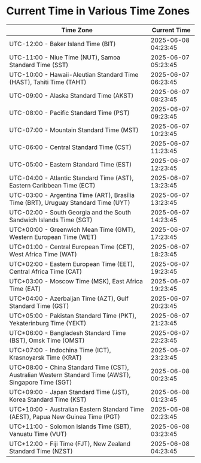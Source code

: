 # Current Time in Various Time Zones

| Time Zone | Current Time |
|-----------|--------------|
| UTC-12:00 - Baker Island Time (BIT) | 2025-06-08 04:23:45 |
| UTC-11:00 - Niue Time (NUT), Samoa Standard Time (SST) | 2025-06-07 05:23:45 |
| UTC-10:00 - Hawaii-Aleutian Standard Time (HAST), Tahiti Time (TAHT) | 2025-06-07 06:23:45 |
| UTC-09:00 - Alaska Standard Time (AKST) | 2025-06-07 08:23:45 |
| UTC-08:00 - Pacific Standard Time (PST) | 2025-06-07 09:23:45 |
| UTC-07:00 - Mountain Standard Time (MST) | 2025-06-07 10:23:45 |
| UTC-06:00 - Central Standard Time (CST) | 2025-06-07 11:23:45 |
| UTC-05:00 - Eastern Standard Time (EST) | 2025-06-07 12:23:45 |
| UTC-04:00 - Atlantic Standard Time (AST), Eastern Caribbean Time (ECT) | 2025-06-07 13:23:45 |
| UTC-03:00 - Argentina Time (ART), Brasília Time (BRT), Uruguay Standard Time (UYT) | 2025-06-07 13:23:45 |
| UTC-02:00 - South Georgia and the South Sandwich Islands Time (SGT) | 2025-06-07 14:23:45 |
| UTC±00:00 - Greenwich Mean Time (GMT), Western European Time (WET) | 2025-06-07 17:23:45 |
| UTC+01:00 - Central European Time (CET), West Africa Time (WAT) | 2025-06-07 18:23:45 |
| UTC+02:00 - Eastern European Time (EET), Central Africa Time (CAT) | 2025-06-07 19:23:45 |
| UTC+03:00 - Moscow Time (MSK), East Africa Time (EAT) | 2025-06-07 19:23:45 |
| UTC+04:00 - Azerbaijan Time (AZT), Gulf Standard Time (GST) | 2025-06-07 20:23:45 |
| UTC+05:00 - Pakistan Standard Time (PKT), Yekaterinburg Time (YEKT) | 2025-06-07 21:23:45 |
| UTC+06:00 - Bangladesh Standard Time (BST), Omsk Time (OMST) | 2025-06-07 22:23:45 |
| UTC+07:00 - Indochina Time (ICT), Krasnoyarsk Time (KRAT) | 2025-06-07 23:23:45 |
| UTC+08:00 - China Standard Time (CST), Australian Western Standard Time (AWST), Singapore Time (SGT) | 2025-06-08 00:23:45 |
| UTC+09:00 - Japan Standard Time (JST), Korea Standard Time (KST) | 2025-06-08 01:23:45 |
| UTC+10:00 - Australian Eastern Standard Time (AEST), Papua New Guinea Time (PGT) | 2025-06-08 02:23:45 |
| UTC+11:00 - Solomon Islands Time (SBT), Vanuatu Time (VUT) | 2025-06-08 03:23:45 |
| UTC+12:00 - Fiji Time (FJT), New Zealand Standard Time (NZST) | 2025-06-08 04:23:45 |
